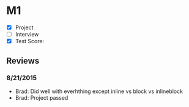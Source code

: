 # M1

- [x] Project
- [ ] Interview
- [x] Test Score: 

## Reviews

### 8/21/2015
- Brad: Did well with everhthing except inline vs block vs inlineblock
- Brad: Project passed
